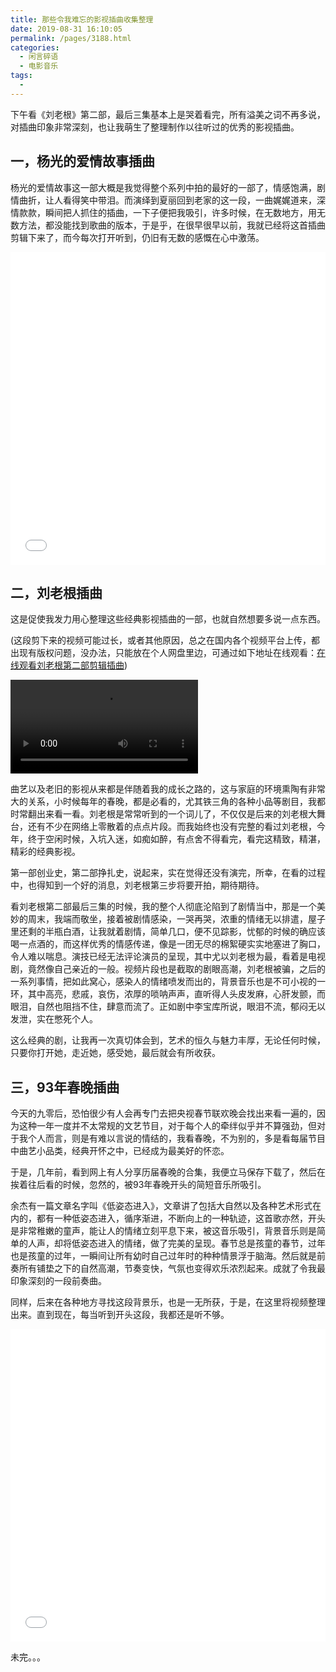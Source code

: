 ```yaml
---
title: 那些令我难忘的影视插曲收集整理
date: 2019-08-31 16:10:05
permalink: /pages/3188.html
categories:
  - 闲言碎语
  - 电影音乐
tags:
  - 
---
```


下午看《刘老根》第二部，最后三集基本上是哭着看完，所有溢美之词不再多说，对插曲印象非常深刻，也让我萌生了整理制作以往听过的优秀的影视插曲。

## 一，杨光的爱情故事插曲

杨光的爱情故事这一部大概是我觉得整个系列中拍的最好的一部了，情感饱满，剧情曲折，让人看得笑中带泪。而演绎到夏丽回到老家的这一段，一曲娓娓道来，深情款款，瞬间把人抓住的插曲，一下子便把我吸引，许多时候，在无数地方，用无数方法，都没能找到歌曲的版本，于是乎，在很早很早以前，我就已经将这首插曲剪辑下来了，而今每次打开听到，仍旧有无数的感慨在心中激荡。

<iframe src="//player.bilibili.com/player.html?aid=60324395&bvid=BV1Pt41177RK&cid=105026546&page=3" scrolling="no" border="0" frameborder="no" style="border:0;width:100%;height:auto;min-height:500px;"  framespacing="0" allowfullscreen="true"> </iframe>

## 二，刘老根插曲

这是促使我发力用心整理这些经典影视插曲的一部，也就自然想要多说一点东西。

(这段剪下来的视频可能过长，或者其他原因，总之在国内各个视频平台上传，都出现有版权问题，没办法，只能放在个人网盘里边，可通过如下地址在线观看：[在线观看刘老根第二部剪辑插曲](http://c.eryajf.net/生活视频/其他视频/))

<video><source src="http://c.eryajf.net/%E7%94%9F%E6%B4%BB%E8%A7%86%E9%A2%91/%E5%85%B6%E4%BB%96%E8%A7%86%E9%A2%91/%E5%88%98%E8%80%81%E6%A0%B9%E7%AC%AC%E4%BA%8C%E9%83%A8%2020%E6%8F%92%E6%9B%B2.mp4" type="video/mp4"></video>



曲艺以及老旧的影视从来都是伴随着我的成长之路的，这与家庭的环境熏陶有非常大的关系，小时候每年的春晚，都是必看的，尤其铁三角的各种小品等剧目，我都时常翻出来看一看。刘老根是常常听到的一个词儿了，不仅仅是后来的刘老根大舞台，还有不少在网络上零散着的点点片段。而我始终也没有完整的看过刘老根，今年，终于空闲时候，入坑入迷，如痴如醉，有点舍不得看完，看完这精致，精湛，精彩的经典影视。

第一部创业史，第二部挣扎史，说起来，实在觉得还没有演完，所幸，在看的过程中，也得知到一个好的消息，刘老根第三步将要开拍，期待期待。

看刘老根第二部最后三集的时候，我的整个人彻底沦陷到了剧情当中，那是一个美妙的周末，我端而敬坐，接着被剧情感染，一哭再哭，浓重的情绪无以排遣，屋子里还剩的半瓶白酒，让我就着剧情，简单几口，便不见踪影，忧郁的时候的确应该喝一点酒的，而这样优秀的情感传递，像是一团无尽的棉絮硬实实地塞进了胸口，令人难以喘息。演技已经无法评论演员的呈现，其中尤以刘老根为最，看着是电视剧，竟然像自己亲近的一般。视频片段也是截取的剧眼高潮，刘老根被骗，之后的一系列事情，把如此窝心，感染人的情绪喷发而出的，背景音乐也是不可小视的一环，其中高亮，悲戚，哀伤，浓厚的唢呐声声，直听得人头皮发麻，心肝发颤，而眼泪，自然也阻挡不住，肆意而流了。正如剧中李宝库所说，眼泪不流，郁闷无以发泄，实在憋死个人。

这么经典的剧，让我再一次真切体会到，艺术的恒久与魅力丰厚，无论任何时候，只要你打开她，走近她，感受她，最后就会有所收获。

## 三，93年春晚插曲

今天的九零后，恐怕很少有人会再专门去把央视春节联欢晚会找出来看一遍的，因为这种一年一度并不太常规的文艺节目，对于每个人的牵绊似乎并不算强劲，但对于我个人而言，则是有难以言说的情结的，我看春晚，不为别的，多是看每届节目中曲艺小品类，经典开怀之中，已经成为最美好的怀恋。

于是，几年前，看到网上有人分享历届春晚的合集，我便立马保存下载了，然后在挨着往后看的时候，忽然的，被93年春晚开头的简短音乐所吸引。

余杰有一篇文章名字叫《低姿态进入》，文章讲了包括大自然以及各种艺术形式在内的，都有一种低姿态进入，循序渐进，不断向上的一种轨迹，这首歌亦然，开头是非常稚嫩的童声，能让人的情绪立刻平息下来，被这音乐吸引，背景音乐则是简单的人声，却将低姿态进入的情绪，做了完美的呈现。春节总是孩童的春节，过年也是孩童的过年，一瞬间让所有幼时自己过年时的种种情景浮于脑海。然后就是前奏所有铺垫之下的自然高潮，节奏变快，气氛也变得欢乐浓烈起来。成就了令我最印象深刻的一段前奏曲。

同样，后来在各种地方寻找这段背景乐，也是一无所获，于是，在这里将视频整理出来。直到现在，每当听到开头这段，我都还是听不够。

<iframe src="//player.bilibili.com/player.html?aid=60324395&bvid=BV1Pt41177RK&cid=105026393&page=1" scrolling="no" border="0" frameborder="no" style="border:0;width:100%;height:auto;min-height:500px;"  framespacing="0" allowfullscreen="true"> </iframe>

未完。。。
